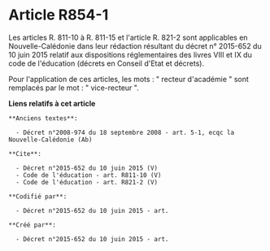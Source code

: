 # Article R854-1

Les articles R. 811-10 à R. 811-15 et l'article R. 821-2 sont applicables en Nouvelle-Calédonie dans leur rédaction résultant
du décret n° 2015-652 du 10 juin 2015 relatif aux dispositions réglementaires des livres VIII et IX du code de l'éducation
(décrets en Conseil d'Etat et décrets). 

Pour l'application de ces articles, les mots : " recteur d'académie " sont remplacés par le mot : " vice-recteur ".

**Liens relatifs à cet article**

	**Anciens textes**:

	  - Décret n°2008-974 du 18 septembre 2008 - art. 5-1, ecqc la Nouvelle-Calédonie (Ab)

	**Cite**:

	  - Décret n°2015-652 du 10 juin 2015 (V)
	  - Code de l'éducation - art. R811-10 (V)
	  - Code de l'éducation - art. R821-2 (V)

	**Codifié par**:

	  - Décret n°2015-652 du 10 juin 2015 - art.

	**Créé par**:

	  - Décret n°2015-652 du 10 juin 2015 - art.
